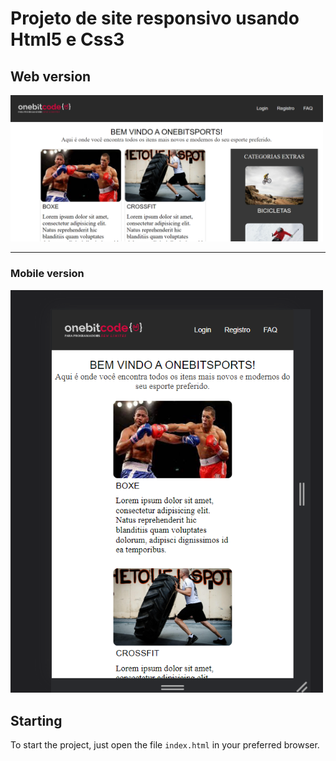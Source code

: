# Projeto de site responsivo usando Html5 e Css3
## Web version

<img src="./img/siteBitSports.png" width="500px" >

<hr/>

### Mobile version
<img src="./img/onebitSportsResponsive.png" width= "500px">

## Starting

To start the project, just open the file `index.html` in your preferred browser.

